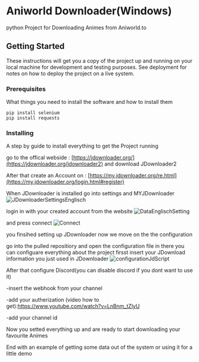 # Aniworld Downloader(Windows)

python Project for Downloading Animes from Aniworld.to

## Getting Started

These instructions will get you a copy of the project up and running on your local machine for development and testing purposes. See deployment for notes on how to deploy the project on a live system.

### Prerequisites

What things you need to install the software and how to install them

```
pip install selenium
pip install requests
```

### Installing

A step by guide to install everything to get the Project running


go to the offical webside : [https://jdownloader.org/](https://jdownloader.org/jdownloader2)
and download JDownloader2 

After that create an Account on : [https://my.jdownloader.org/re.html](https://my.jdownloader.org/login.html#register)


When JDownloader is installed go into settings and MYJDownloader
![JDownloaderSettingsEnglisch](https://github.com/user-attachments/assets/567d873f-c054-48de-b387-872516a9097d)

login in with your created account from the website
![DataEnglischSetting](https://github.com/user-attachments/assets/b81ca8f3-e928-4e79-92dc-bb587e76103c)

and press connect
![Connect](https://github.com/user-attachments/assets/a8875025-c522-4bb6-a2a3-86ca8383aba8)

you finsihed setting up JDownloader
now we move on the the configuration

go into the pulled repositiory and open the configuration file
in there you can configuare everything about the project
firsst insert your JDownload information you just used in JDownloader
![configurationJdScript](https://github.com/user-attachments/assets/d4734245-ebfa-48dc-b1ad-4a9212d341da)


After that configure Discord(you can disable discord if you dont want to use it)

-insert the webhook from your channel

-add your autherization (video how to get):https://www.youtube.com/watch?v=LnBnm_tZlyU

-add your channel id 

Now you setted everything up and are ready to start downloading your favourite Animes


End with an example of getting some data out of the system or using it for a little demo


